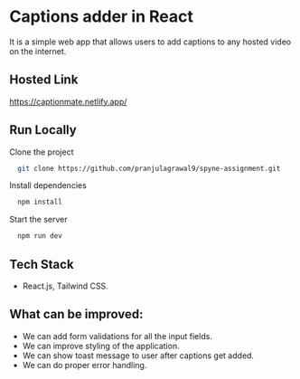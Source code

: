 # Captions adder in React

It is a simple web app that allows users to add captions to any hosted video on the internet.

## Hosted Link

https://captionmate.netlify.app/

## Run Locally

Clone the project

```bash
  git clone https://github.com/pranjulagrawal9/spyne-assignment.git
```

Install dependencies

```bash
  npm install
```

Start the server

```bash
  npm run dev
```

## Tech Stack

- React.js, Tailwind CSS.

## What can be improved:

- We can add form validations for all the input fields.
- We can improve styling of the application.
- We can show toast message to user after captions get added.
- We can do proper error handling.
